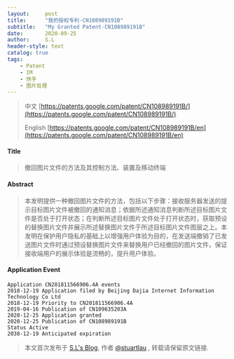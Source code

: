 ```yaml
---
layout:     post
title:      "我的授权专利-CN108989191B"
subtitle:   "My Granted Patent-CN108989191B"
date:       2020-09-25
author:     S.L
header-style: text
catalog: true
tags:
    - Patent
    - IM
    - 快手
    - 图片处理
---
```

> 中文 [https://patents.google.com/patent/CN108989191B/](https://patents.google.com/patent/CN108989191B/)
>
> English [https://patents.google.com/patent/CN108989191B/en](https://patents.google.com/patent/CN108989191B/en)

#### Title
> 撤回图片文件的方法及其控制方法、装置及移动终端












#### Abstract
> 本发明提供一种撤回图片文件的方法，包括以下步骤：接收服务器发送的提示目标图片文件被撤回的通知消息；依据所述通知消息判断所述目标图片文件是否处于打开状态；在判断所述目标图片文件处于打开状态时，获取预设的替换图片文件并展示所述替换图片文件于所述目标图片文件图层之上。本发明在保护用户隐私的基础上以增强用户体验为目的，在发送端撤销了已发送图片文件时通过预设替换图片文件来替换用户已经撤回的图片文件，保证接收端用户的展示体验是流畅的，提升用户体验。












#### Application Event
```
Application CN201811566906.4A events 
2018-12-19 Application filed by Beijing Dajia Internet Information Technology Co Ltd
2018-12-19 Priority to CN201811566906.4A
2019-04-16 Publication of CN109635203A
2020-12-25 Application granted
2020-12-25 Publication of CN108989191B
Status Active
2038-12-19 Anticipated expiration
```
> 本文首次发布于 [S.L's Blog](http://elsef.com), 作者 [@stuartlau](http://github.com/stuartlau) ,
转载请保留原文链接.
